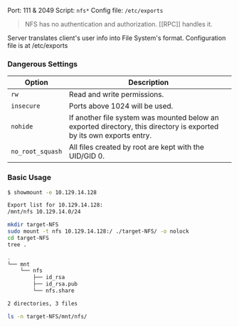Port: 111 & 2049
Script: `nfs*`
Config file: `/etc/exports`

> NFS has no authentication and authorization. [[RPC]] handles it.

Server translates client's user info into File System's format.
Configuration file is at /etc/exports

### Dangerous Settings

| **Option**       | **Description**                                                                                                      |
| ---------------- | -------------------------------------------------------------------------------------------------------------------- |
| `rw`             | Read and write permissions.                                                                                          |
| `insecure`       | Ports above 1024 will be used.                                                                                       |
| `nohide`         | If another file system was mounted below an exported directory, this directory is exported by its own exports entry. |
| `no_root_squash` | All files created by root are kept with the UID/GID 0.                                                               |
### Basic Usage

```bash
$ showmount -e 10.129.14.128

Export list for 10.129.14.128:
/mnt/nfs 10.129.14.0/24
```

```bash
mkdir target-NFS
sudo mount -t nfs 10.129.14.128:/ ./target-NFS/ -o nolock
cd target-NFS
tree .

.
└── mnt
    └── nfs
        ├── id_rsa
        ├── id_rsa.pub
        └── nfs.share

2 directories, 3 files

ls -n target-NFS/mnt/nfs/
```


